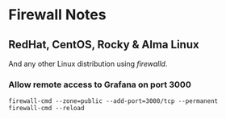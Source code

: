 # Firewall Notes

## RedHat, CentOS, Rocky & Alma Linux

And any other Linux distribution using *firewalld*.

### Allow remote access to Grafana on port 3000
```shell
firewall-cmd --zone=public --add-port=3000/tcp --permanent
firewall-cmd --reload
```
